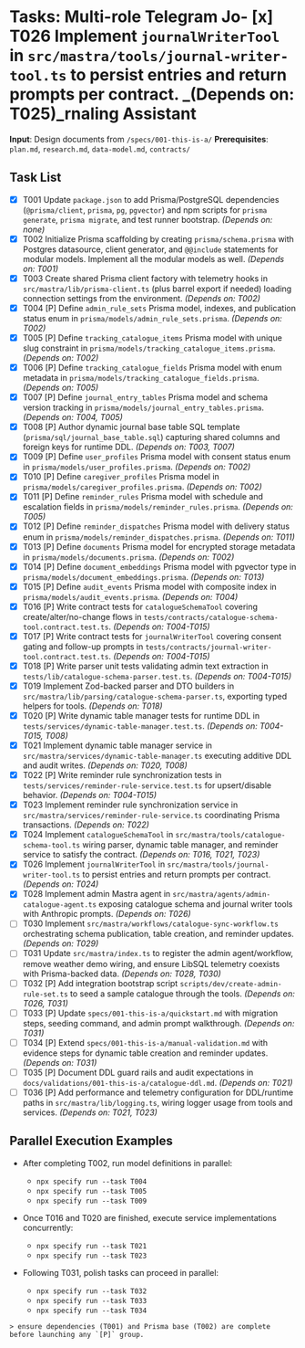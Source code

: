 # Tasks: Multi-role Telegram Jo- [x] T026 Implement `journalWriterTool` in `src/mastra/tools/journal-writer-tool.ts` to persist entries and return prompts per contract. \_(Depends on: T025)\_rnaling Assistant

**Input**: Design documents from `/specs/001-this-is-a/`
**Prerequisites**: `plan.md`, `research.md`, `data-model.md`, `contracts/`

## Task List

- [x] T001 Update `package.json` to add Prisma/PostgreSQL dependencies (`@prisma/client`, `prisma`, `pg`, `pgvector`) and npm scripts for `prisma generate`, `prisma migrate`, and test runner bootstrap. _(Depends on: none)_
- [x] T002 Initialize Prisma scaffolding by creating `prisma/schema.prisma` with Postgres datasource, client generator, and `@@include` statements for modular models. Implement all the modular models as well. _(Depends on: T001)_
- [x] T003 Create shared Prisma client factory with telemetry hooks in `src/mastra/lib/prisma-client.ts` (plus barrel export if needed) loading connection settings from the environment. _(Depends on: T002)_
- [x] T004 [P] Define `admin_rule_sets` Prisma model, indexes, and publication status enum in `prisma/models/admin_rule_sets.prisma`. _(Depends on: T002)_
- [x] T005 [P] Define `tracking_catalogue_items` Prisma model with unique slug constraint in `prisma/models/tracking_catalogue_items.prisma`. _(Depends on: T002)_
- [x] T006 [P] Define `tracking_catalogue_fields` Prisma model with enum metadata in `prisma/models/tracking_catalogue_fields.prisma`. _(Depends on: T005)_
- [x] T007 [P] Define `journal_entry_tables` Prisma model and schema version tracking in `prisma/models/journal_entry_tables.prisma`. _(Depends on: T004, T005)_
- [x] T008 [P] Author dynamic journal base table SQL template (`prisma/sql/journal_base_table.sql`) capturing shared columns and foreign keys for runtime DDL. _(Depends on: T003, T007)_
- [x] T009 [P] Define `user_profiles` Prisma model with consent status enum in `prisma/models/user_profiles.prisma`. _(Depends on: T002)_
- [x] T010 [P] Define `caregiver_profiles` Prisma model in `prisma/models/caregiver_profiles.prisma`. _(Depends on: T002)_
- [x] T011 [P] Define `reminder_rules` Prisma model with schedule and escalation fields in `prisma/models/reminder_rules.prisma`. _(Depends on: T005)_
- [x] T012 [P] Define `reminder_dispatches` Prisma model with delivery status enum in `prisma/models/reminder_dispatches.prisma`. _(Depends on: T011)_
- [x] T013 [P] Define `documents` Prisma model for encrypted storage metadata in `prisma/models/documents.prisma`. _(Depends on: T002)_
- [x] T014 [P] Define `document_embeddings` Prisma model with pgvector type in `prisma/models/document_embeddings.prisma`. _(Depends on: T013)_
- [x] T015 [P] Define `audit_events` Prisma model with composite index in `prisma/models/audit_events.prisma`. _(Depends on: T004)_
- [x] T016 [P] Write contract tests for `catalogueSchemaTool` covering create/alter/no-change flows in `tests/contracts/catalogue-schema-tool.contract.test.ts`. _(Depends on: T004-T015)_
- [x] T017 [P] Write contract tests for `journalWriterTool` covering consent gating and follow-up prompts in `tests/contracts/journal-writer-tool.contract.test.ts`. _(Depends on: T004-T015)_
- [x] T018 [P] Write parser unit tests validating admin text extraction in `tests/lib/catalogue-schema-parser.test.ts`. _(Depends on: T004-T015)_
- [x] T019 Implement Zod-backed parser and DTO builders in `src/mastra/lib/parsing/catalogue-schema-parser.ts`, exporting typed helpers for tools. _(Depends on: T018)_
- [x] T020 [P] Write dynamic table manager tests for runtime DDL in `tests/services/dynamic-table-manager.test.ts`. _(Depends on: T004-T015, T008)_
- [x] T021 Implement dynamic table manager service in `src/mastra/services/dynamic-table-manager.ts` executing additive DDL and audit writes. _(Depends on: T020, T008)_
- [x] T022 [P] Write reminder rule synchronization tests in `tests/services/reminder-rule-service.test.ts` for upsert/disable behavior. _(Depends on: T004-T015)_
- [x] T023 Implement reminder rule synchronization service in `src/mastra/services/reminder-rule-service.ts` coordinating Prisma transactions. _(Depends on: T022)_
- [x] T024 Implement `catalogueSchemaTool` in `src/mastra/tools/catalogue-schema-tool.ts` wiring parser, dynamic table manager, and reminder service to satisfy the contract. _(Depends on: T016, T021, T023)_
- [x] T026 Implement `journalWriterTool` in `src/mastra/tools/journal-writer-tool.ts` to persist entries and return prompts per contract. _(Depends on: T024)_
- [x] T028 Implement admin Mastra agent in `src/mastra/agents/admin-catalogue-agent.ts` exposing catalogue schema and journal writer tools with Anthropic prompts. _(Depends on: T026)_
- [ ] T030 Implement `src/mastra/workflows/catalogue-sync-workflow.ts` orchestrating schema publication, table creation, and reminder updates. _(Depends on: T029)_
- [ ] T031 Update `src/mastra/index.ts` to register the admin agent/workflow, remove weather demo wiring, and ensure LibSQL telemetry coexists with Prisma-backed data. _(Depends on: T028, T030)_
- [ ] T032 [P] Add integration bootstrap script `scripts/dev/create-admin-rule-set.ts` to seed a sample catalogue through the tools. _(Depends on: T026, T031)_
- [ ] T033 [P] Update `specs/001-this-is-a/quickstart.md` with migration steps, seeding command, and admin prompt walkthrough. _(Depends on: T031)_
- [ ] T034 [P] Extend `specs/001-this-is-a/manual-validation.md` with evidence steps for dynamic table creation and reminder updates. _(Depends on: T031)_
- [ ] T035 [P] Document DDL guard rails and audit expectations in `docs/validations/001-this-is-a/catalogue-ddl.md`. _(Depends on: T021)_
- [ ] T036 [P] Add performance and telemetry configuration for DDL/runtime paths in `src/mastra/lib/logging.ts`, wiring logger usage from tools and services. _(Depends on: T021, T023)_

## Parallel Execution Examples

- After completing T002, run model definitions in parallel:
  - `npx specify run --task T004`
  - `npx specify run --task T005`
  - `npx specify run --task T009`

- Once T016 and T020 are finished, execute service implementations concurrently:
  - `npx specify run --task T021`
  - `npx specify run --task T023`

- Following T031, polish tasks can proceed in parallel:
  - `npx specify run --task T032`
  - `npx specify run --task T033`
  - `npx specify run --task T034`

``> ensure dependencies (T001) and Prisma base (T002) are complete before launching any `[P]` group.``
